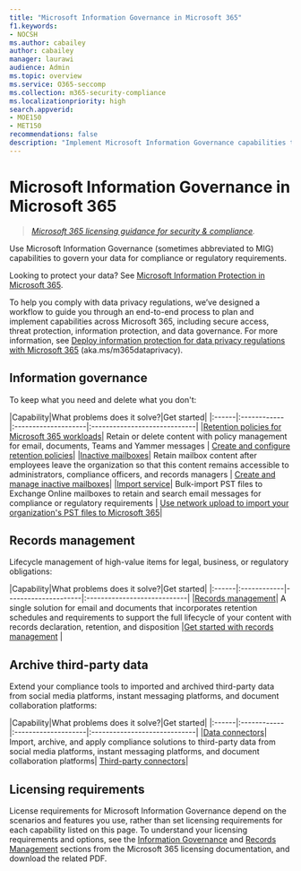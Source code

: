 ```yaml
---
title: "Microsoft Information Governance in Microsoft 365"
f1.keywords:
- NOCSH
ms.author: cabailey
author: cabailey
manager: laurawi
audience: Admin
ms.topic: overview
ms.service: O365-seccomp
ms.collection: m365-security-compliance
ms.localizationpriority: high
search.appverid: 
- MOE150
- MET150
recommendations: false
description: "Implement Microsoft Information Governance capabilities to govern your data for compliance or regulatory requirements."
---
```


# Microsoft Information Governance in Microsoft 365

>*[Microsoft 365 licensing guidance for security & compliance](/office365/servicedescriptions/microsoft-365-service-descriptions/microsoft-365-tenantlevel-services-licensing-guidance/microsoft-365-security-compliance-licensing-guidance).*

Use Microsoft Information Governance (sometimes abbreviated to MIG) capabilities to govern your data for compliance or regulatory requirements.

Looking to protect your data? See [Microsoft Information Protection in Microsoft 365](information-protection.md).

To help you comply with data privacy regulations, we’ve designed a workflow to guide you through an end-to-end process to plan and implement capabilities across Microsoft 365, including secure access, threat protection, information protection, and data governance. For more information, see [Deploy information protection for data privacy regulations with Microsoft 365](../solutions/information-protection-deploy.md) (aka.ms/m365dataprivacy). 

## Information governance

To keep what you need and delete what you don't:
 
|Capability|What problems does it solve?|Get started|
|:------|:------------|:--------------------|:-----------------------------|
|[Retention policies for Microsoft 365 workloads](retention.md)| Retain or delete content with policy management for email, documents, Teams and Yammer messages | [Create and configure retention policies](create-retention-policies.md)|
|[Inactive mailboxes](inactive-mailboxes-in-office-365.md)| Retain mailbox content after employees leave the organization so that this content remains accessible to administrators, compliance officers, and records managers | [Create and manage inactive mailboxes](create-and-manage-inactive-mailboxes.md)|
|[Import service](importing-pst-files-to-office-365.md)| Bulk-import PST files to Exchange Online mailboxes to retain and search email messages for compliance or regulatory requirements | [Use network upload to import your organization's PST files to Microsoft 365](use-network-upload-to-import-pst-files.md)|

## Records management

Lifecycle management of high-value items for legal, business, or regulatory obligations:

|Capability|What problems does it solve?|Get started|
|:------|:------------|---------------------|:----------------------------|
|[Records management](records-management.md)| A single solution for email and documents that incorporates retention schedules and requirements to support the full lifecycle of your content with records declaration, retention, and disposition |[Get started with records management](get-started-with-records-management.md) |

## Archive third-party data

Extend your compliance tools to imported and archived third-party data from social media platforms, instant messaging platforms, and document collaboration platforms:

|Capability|What problems does it solve?|Get started|
|:------|:------------|:--------------------|:-----------------------------|
|[Data connectors](archiving-third-party-data.md)| Import, archive, and apply compliance solutions to third-party data from social media platforms, instant messaging platforms, and document collaboration platforms| [Third-party connectors](archiving-third-party-data.md#third-party-data-connectors)|


## Licensing requirements

License requirements for Microsoft Information Governance depend on the scenarios and features you use, rather than set licensing requirements for each capability listed on this page. To understand your licensing requirements and options, see the [Information Governance](/office365/servicedescriptions/microsoft-365-service-descriptions/microsoft-365-tenantlevel-services-licensing-guidance/microsoft-365-security-compliance-licensing-guidance#information-governance) and [Records Management](/office365/servicedescriptions/microsoft-365-service-descriptions/microsoft-365-tenantlevel-services-licensing-guidance/microsoft-365-security-compliance-licensing-guidance#records-management) sections from the Microsoft 365 licensing documentation, and download the related PDF.